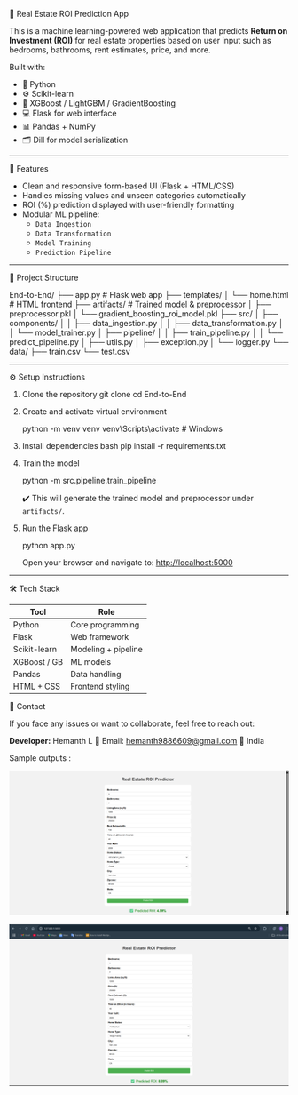 
🏡 Real Estate ROI Prediction App

This is a machine learning-powered web application that predicts **Return on Investment (ROI)** for real estate properties based on user input such as bedrooms, bathrooms, rent estimates, price, and more.

Built with:

- 🐍 Python
- ⚙️ Scikit-learn
- 🧠 XGBoost / LightGBM / GradientBoosting
- 💻 Flask for web interface
- 📊 Pandas + NumPy
- 🗂️ Dill for model serialization

---

🚀 Features

- Clean and responsive form-based UI (Flask + HTML/CSS)
- Handles missing values and unseen categories automatically
- ROI (%) prediction displayed with user-friendly formatting
- Modular ML pipeline:
  - `Data Ingestion`
  - `Data Transformation`
  - `Model Training`
  - `Prediction Pipeline`

---

📁 Project Structure

End-to-End/
├── app.py                          # Flask web app
├── templates/
│   └── home.html                   # HTML frontend
├── artifacts/                      # Trained model & preprocessor
│   ├── preprocessor.pkl
│   └── gradient_boosting_roi_model.pkl
├── src/
│   ├── components/
│   │   ├── data_ingestion.py
│   │   ├── data_transformation.py
│   │   └── model_trainer.py
│   ├── pipeline/
│   │   ├── train_pipeline.py
│   │   └── predict_pipeline.py
│   ├── utils.py
│   ├── exception.py
│   └── logger.py
└── data/
    ├── train.csv
    └── test.csv

---

⚙️ Setup Instructions

1. Clone the repository
   git clone
   cd End-to-End
2. Create and activate virtual environment

   python -m venv venv
   venv\Scripts\activate   # Windows
3. Install dependencies
   bash
   pip install -r requirements.txt
4. Train the model

   python -m src.pipeline.train_pipeline

   ✔️ This will generate the trained model and preprocessor under `artifacts/`.
5. Run the Flask app

   python app.py

   Open your browser and navigate to: [http://localhost:5000](http://localhost:5000)

---

🛠️ Tech Stack

| Tool         | Role                |
| ------------ | ------------------- |
| Python       | Core programming    |
| Flask        | Web framework       |
| Scikit-learn | Modeling + pipeline |
| XGBoost / GB | ML models           |
| Pandas       | Data handling       |
| HTML + CSS   | Frontend styling    |

 📧 Contact

If you face any issues or want to collaborate, feel free to reach out:

**Developer:** Hemanth L
📧 Email: hemanth9886609@gmail.com
📍 India

Sample outputs :

![1752933191216](image/readme/1752933191216.png)

![1752933260260](image/readme/1752933260260.png)
